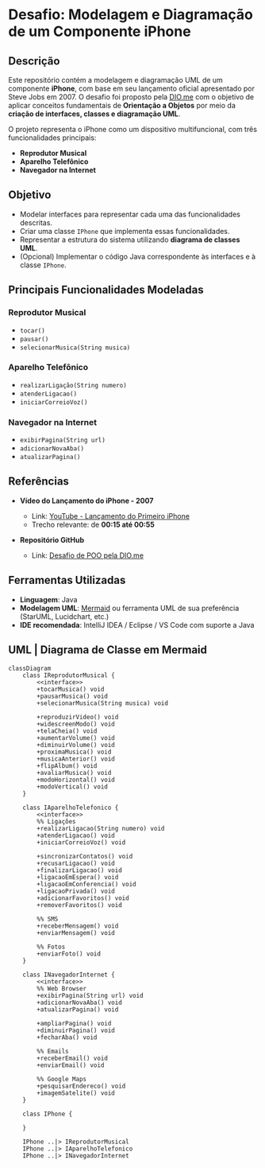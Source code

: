 # Desafio: Modelagem e Diagramação de um Componente iPhone

## Descrição

Este repositório contém a modelagem e diagramação UML de um componente **iPhone**, com base em seu lançamento oficial apresentado por Steve Jobs em 2007. O desafio foi proposto pela [DIO.me](https://www.dio.me/) com o objetivo de aplicar conceitos fundamentais de **Orientação a Objetos** por meio da **criação de interfaces, classes e diagramação UML**.

O projeto representa o iPhone como um dispositivo multifuncional, com três funcionalidades principais:
- **Reprodutor Musical**
- **Aparelho Telefônico**
- **Navegador na Internet**

## Objetivo

- Modelar interfaces para representar cada uma das funcionalidades descritas.
- Criar uma classe `IPhone` que implementa essas funcionalidades.
- Representar a estrutura do sistema utilizando **diagrama de classes UML**.
- (Opcional) Implementar o código Java correspondente às interfaces e à classe `IPhone`.

## Principais Funcionalidades Modeladas

### Reprodutor Musical
- `tocar()`
- `pausar()`
- `selecionarMusica(String musica)`

### Aparelho Telefônico
- `realizarLigação(String numero)`
- `atenderLigacao()`
- `iniciarCorreioVoz()`

### Navegador na Internet
- `exibirPagina(String url)`
- `adicionarNovaAba()`
- `atualizarPagina()`

## Referências

- **Vídeo do Lançamento do iPhone - 2007**
  - Link: [YouTube - Lançamento do Primeiro iPhone](https://www.youtube.com/watch?v=9ou608QQRq8&ab_channel=TuchilaRino)
  - Trecho relevante: de **00:15 até 00:55**

- **Repositório GitHub**
  - Link: [Desafio de POO pela DIO.me](https://github.com/digitalinnovationone/trilha-java-basico/tree/main/desafios/poo)


## Ferramentas Utilizadas

- **Linguagem**: Java
- **Modelagem UML**: [Mermaid](https://mermaid.js.org/) ou ferramenta UML de sua preferência (StarUML, Lucidchart, etc.)
- **IDE recomendada**: IntelliJ IDEA / Eclipse / VS Code com suporte a Java

## UML | Diagrama de Classe em Mermaid

```mermaid
classDiagram
    class IReprodutorMusical {
        <<interface>>
        +tocarMusica() void
        +pausarMusica() void
        +selecionarMusica(String musica) void

        +reproduzirVideo() void
        +widescreenModo() void
        +telaCheia() void
        +aumentarVolume() void
        +diminuirVolume() void
        +proximaMusica() void
        +musicaAnterior() void
        +flipAlbum() void
        +avaliarMusica() void
        +modoHorizontal() void
        +modoVertical() void
    }

    class IAparelhoTelefonico {
        <<interface>>
        %% Ligações
        +realizarLigacao(String numero) void
        +atenderLigacao() void
        +iniciarCorreioVoz() void
        
        +sincronizarContatos() void
        +recusarLigacao() void
        +finalizarLigacao() void
        +ligacaoEmEspera() void
        +ligacaoEmConferencia() void
        +ligacaoPrivada() void
        +adicionarFavoritos() void
        +removerFavoritos() void

        %% SMS
        +receberMensagem() void
        +enviarMensagem() void

        %% Fotos
        +enviarFoto() void
    }

    class INavegadorInternet {
        <<interface>>
        %% Web Browser
        +exibirPagina(String url) void
        +adicionarNovaAba() void
        +atualizarPagina() void

        +ampliarPagina() void
        +diminuirPagina() void
        +fecharAba() void

        %% Emails
        +receberEmail() void
        +enviarEmail() void

        %% Google Maps
        +pesquisarEndereco() void
        +imagemSatelite() void
    }

    class IPhone {

    }

    IPhone ..|> IReprodutorMusical
    IPhone ..|> IAparelhoTelefonico
    IPhone ..|> INavegadorInternet
```